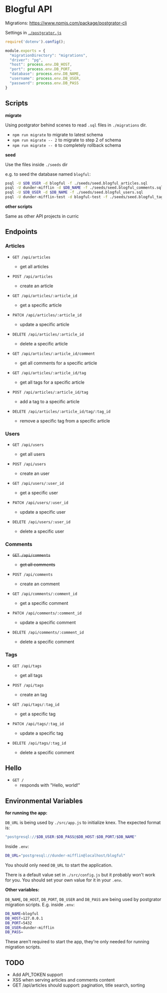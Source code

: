 # Blogful API

Migrations: https://www.npmjs.com/package/postgrator-cli

Settings in [`./postgrator.js`](./postgrator.js)

```js
require('dotenv').config();

module.exports = {
  "migrationDirectory": "migrations",
  "driver": "pg",
  "host": process.env.DB_HOST,
  "port": process.env.DB_PORT,
  "database": process.env.DB_NAME,
  "username": process.env.DB_USER,
  "password": process.env.DB_PASS
}
```

## Scripts

**migrate**

Using postgrator behind scenes to read `.sql` files in `./migrations` dir.

- `npm run migrate` to migrate to latest schema
- `npm run migrate -- 2` to migrate to step 2 of schema
- `npm run migrate -- 0` to completely rollback schema

**seed**

Use the files inside `./seeds` dir

e.g. to seed the database named `blogful`:

```bash
psql -U $DB_USER -d blogful -f ./seeds/seed.blogful_articles.sql
psql -U dunder-mifflin -d $DB_NAME -f ./seeds/seed.blogful_comments.sql
psql -U $DB_USER -d $DB_NAME -f ./seeds/seed.blogful_users.sql
psql -U dunder-mifflin-test -d blogful-test -f ./seeds/seed.blogful_tags.sql
```

**other scripts**

Same as other API projects in curric

## Endpoints

### Articles

- `GET /api/articles`
  - get all articles
- `POST /api/articles`
  - create an article

- `GET /api/articles/:article_id`
  - get a specific article
- `PATCH /api/articles/:article_id`
  - update a specific article
- `DELETE /api/articles/:article_id`
  - delete a specific article

- `GET /api/articles/:article_id/comment`
  - get all comments for a specific article

- `GET /api/articles/:article_id/tag`
  - get all tags for a specific article
- `POST /api/articles/:article_id/tag`
  - add a tag to a specific article

- `DELETE /api/articles/:article_id/tag/:tag_id`
  - remove a specific tag from a specific article

### Users

- `GET /api/users`
  - get all users
- `POST /api/users`
  - create an user

- `GET /api/users/:user_id`
  - get a specific user
- `PATCH /api/users/:user_id`
  - update a specific user
- `DELETE /api/users/:user_id`
  - delete a specific user

### Comments

- ~~`GET /api/comments`~~
  - ~~get all comments~~
- `POST /api/comments`
  - create an comment

- `GET /api/comments/:comment_id`
  - get a specific comment
- `PATCH /api/comments/:comment_id`
  - update a specific comment
- `DELETE /api/comments/:comment_id`
  - delete a specific comment

### Tags

- `GET /api/tags`
  - get all tags
- `POST /api/tags`
  - create an tag

- `GET /api/tags/:tag_id`
  - get a specific tag
- `PATCH /api/tags/:tag_id`
  - update a specific tag
- `DELETE /api/tags/:tag_id`
  - delete a specific comment

## Hello

- `GET /`
  - responds with "Hello, world!"

## Environmental Variables

**for running the app:**

`DB_URL` is being used by `./src/app.js` to initialize knex.
The expected format is:

```bash
"postgresql://$DB_USER:$DB_PASS@$DB_HOST:$DB_PORT/$DB_NAME"
```

Inside `.env`:

```bash
DB_URL="postgresql://dunder-mifflin@localhost/blogful"
```

You should only need `DB_URL` to start the application.

There is a default value set in `./src/config.js` but it probably won't work for you. You should set your own value for it in your `.env`.

**Other variables:**

`DB_NAME`, `DB_HOST`, `DB_PORT`, `DB_USER` and `DB_PASS` are being used by postgrator migration scripts. E.g. inside `.env`:

```bash
DB_NAME=blogful
DB_HOST=127.0.0.1
DB_PORT=5432
DB_USER=dunder-mifflin
DB_PASS=
```

These aren't required to start the app, they're only needed for running migration scripts.

## TODO

- Add API_TOKEN support
- XSS when serving articles and comments content
- GET /api/articles should support: pagination, title search, sorting
